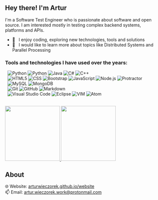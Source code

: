 <!--
**ArturWieczorek/ArturWieczorek** is a ✨ _special_ ✨ repository because its `README.md` (this file) appears on your GitHub profile.

Here are some ideas to get you started:

- 🔭 I’m currently working on ...
- 🌱 I’m currently learning ...
- 👯 I’m looking to collaborate on ...
- 🤔 I’m looking for help with ...
- 💬 Ask me about ...
- 📫 How to reach me: ...
- 😄 Pronouns: ...
- ⚡ Fun fact: ...
-->

<h2> Hey there! I'm Artur</h2>

I'm a Software Test Engineer who is passionate about software and open source.
I am interested mostly in testing complex backend systems, platforms and APIs.

- 🔭 &nbsp; I enjoy coding, exploring new technologies, tools and solutions
- 🧬 &nbsp; I would like to learn more about topics like Distributed Systems and Parallel Processing

<h3>Tools and technologies I have used over the years:</h3>

  &nbsp;
  ![Python](https://img.shields.io/badge/-Bash-333333?style=for-the-badge&logo=gnubash)
  ![Python](https://img.shields.io/badge/-Python-333333?style=for-the-badge&logo=python)
  ![Java](https://img.shields.io/badge/-Java-333333?style=for-the-badge&logo=Java&logoColor=007396)
  ![C#](https://img.shields.io/badge/-C%23-333333?style=for-the-badge&logo=csharp&logoColor=00599C)
  ![C++](https://img.shields.io/badge/-C++-333333?style=for-the-badge&logo=C%2B%2B&logoColor=00599C)  </br>
&nbsp;
  ![HTML5](https://img.shields.io/badge/-HTML5-333333?style=for-the-badge&logo=HTML5)
  ![CSS](https://img.shields.io/badge/-CSS-333333?style=for-the-badge&logo=CSS3&logoColor=1572B6)
  ![Bootstrap](https://img.shields.io/badge/-Bootstrap-333333?style=for-the-badge&logo=bootstrap&logoColor=563D7C)
  ![JavaScript](https://img.shields.io/badge/-JavaScript-333333?style=for-the-badge&logo=javascript)
  ![Node.js](https://img.shields.io/badge/-Node.js-333333?style=for-the-badge&logo=node.js)
  ![Protractor](https://img.shields.io/badge/-Protractor-333333?style=for-the-badge&logo=protractor&logoColor=red)  </br>
&nbsp;
  ![MySQL](https://img.shields.io/badge/-MySQL-333333?style=for-the-badge&logo=mysql)
  ![MongoDB](https://img.shields.io/badge/-Postgres-333333?style=for-the-badge&logo=postgresql)  </br>
&nbsp;
  ![Git](https://img.shields.io/badge/-Git-333333?style=for-the-badge&logo=git)
  ![GitHub](https://img.shields.io/badge/-GitHub-333333?style=for-the-badge&logo=github)
  ![Markdown](https://img.shields.io/badge/-Markdown-333333?style=for-the-badge&logo=markdown)  </br>
&nbsp;
  ![Visual Studio Code](https://img.shields.io/badge/-Visual%20Studio%20Code-333333?style=for-the-badge&logo=visual-studio-code&logoColor=007ACC)
  ![Eclipse](https://img.shields.io/badge/-Eclipse-333333?style=for-the-badge&logo=eclipse-ide&logoColor=2C2255)
  ![VIM](https://img.shields.io/badge/-VIM-333333?style=for-the-badge&logo=vim)
  ![Atom](https://img.shields.io/badge/-Atom-333333?style=for-the-badge&logo=atom)  </br>

<br/>

<a href="https://github.com/ArturWieczorek">
  <img height="180em" src="https://github-readme-stats.vercel.app/api?username=ArturWieczorek&theme=dark&show_icons=true" />
  <img height="180em" src="https://github-readme-stats.vercel.app/api/top-langs/?username=ArturWieczorek&theme=dark&layout=compact" />
</a>

## About

🌐 Website: [arturwieczorek.github.io/website](https://arturwieczorek.github.io/website/)  </br>
📫 Email: artur.wieczorek.work@protonmail.com

